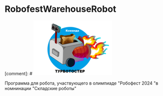 # RobofestWarehouseRobot

[comment]: #  <img src="/imgs/turbotoster_team.svg" alt="team image" width="50%"/>

Программа для робота, участвующего в олимпиаде "Робофест 2024 "в номнинации "Складские роботы"
